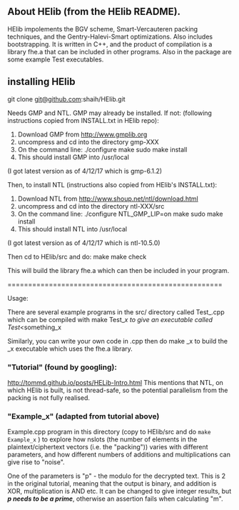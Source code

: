 
## About HElib  (from the HElib README).

HElib impolements the BGV scheme, Smart-Vercauteren packing techniques, and
the Gentry-Halevi-Smart optimizations.  Also includes bootstrapping.
It is written in C++, and the product of compilation is a library fhe.a
that can be included in other programs.
Also in the package are some example Test executables.


## installing HElib

git clone git@github.com:shaih/HElib.git

Needs GMP and NTL.  GMP may already be installed.  If not:
(following instructions copied from INSTALL.txt in HElib repo):

1. Download GMP from http://www.gmplib.org
2. uncompress and cd into the directory gmp-XXX
3. On the command line:
      ./configure
      make
      sudo make install
4. This should install GMP into /usr/local

(I got latest version as of 4/12/17 which is gmp-6.1.2)

Then, to install NTL (instructions also copied from HElib's INSTALL.txt):

1. Download NTL from http://www.shoup.net/ntl/download.html
2. uncompress and cd into the directory ntl-XXX/src
3. On the command line:
      ./configure NTL_GMP_LIP=on
      make
      sudo make install
4. This should install NTL into /usr/local

(I got latest version as of 4/12/17 which is ntl-10.5.0)


Then cd to HElib/src and do:
make
make check

This will build the library fhe.a  which can then be included in your
program.

====================================================

Usage:

There are several example programs in the src/ directory called Test_<something>.cpp
which can be compiled with
make Test_<something>_x
to give an executable called Test_<something_x

Similarly, you can write your own code in <myprog>.cpp then do
make <myprog>_x
to build the <myprog>_x executable which uses the fhe.a library.


### "Tutorial" (found by googling):
http://tommd.github.io/posts/HELib-Intro.html
This mentions that NTL, on which HElib is built, is not thread-safe, so the
potential parallelism from the packing is not fully realised.

### "Example_x" (adapted from tutorial above)
Example.cpp program in this directory (copy to HElib/src and do `make Example_x` ) to explore how nslots (the number of elements in the plaintext/ciphertext
vectors (i.e. the "packing")) varies with different parameters, and how
different numbers of additions and multiplications can give rise to "noise".

One of the parameters is "p" - the modulo for the decrypted text.  This is 2
in the original tutorial, meaning that the output is binary, and addition is
XOR, multiplication is AND etc.
It can be changed to give integer results, but ***p needs to be a prime***,
otherwise an assertion fails when calculating "m".